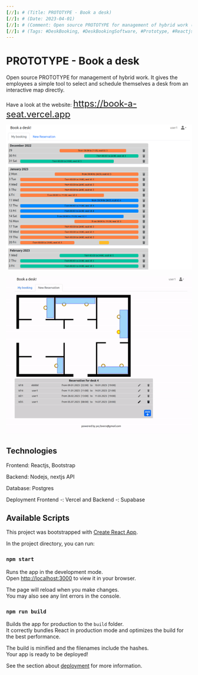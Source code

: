 ```yaml
---
[//]: # (Title: PROTOTYPE - Book a desk)
[//]: # (Date: 2023-04-01)
[//]: # (Comment: Open source PROTOTYPE for management of hybrid work (desk booking)) 
[//]: # (Tags: #DeskBooking, #DeskBookingSoftware, #Prototype, #ReactjsApp, #DeskScheduling, #Workplace)  
---
```


# PROTOTYPE - Book a desk

Open source PROTOTYPE for management of hybrid work. It gives the employees a simple tool to select and schedule themselves a desk from an interactive map directly. 

Have a look at the website:
<font size="5">https://book-a-seat.vercel.app</font>


![Screenshot of the prototype](public/img1_readme.png "Screenshot of the prototype")

![Gif of the prototype](public/img2_readme.gif "Gif of the prototype")

## Technologies
Frontend: Reactjs, Bootstrap

Backend: Nodejs, nextjs API

Database: Postgres

Deployment Frontend -: Vercel and Backend -: Supabase


## Available Scripts

This project was bootstrapped with [Create React App](https://github.com/facebook/create-react-app).

In the project directory, you can run:

### `npm start`

Runs the app in the development mode.\
Open [http://localhost:3000](http://localhost:3000) to view it in your browser.

The page will reload when you make changes.\
You may also see any lint errors in the console.


### `npm run build`

Builds the app for production to the `build` folder.\
It correctly bundles React in production mode and optimizes the build for the best performance.

The build is minified and the filenames include the hashes.\
Your app is ready to be deployed!

See the section about [deployment](https://facebook.github.io/create-react-app/docs/deployment) for more information.


